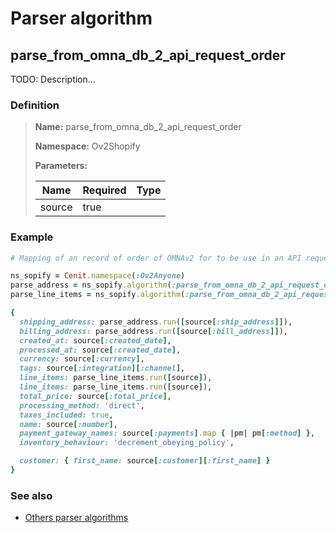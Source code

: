# Parser algorithm
 
## parse_from_omna_db_2_api_request_order

TODO: Description...
    
### Definition

> **Name:** parse_from_omna_db_2_api_request_order
> 
> **Namespace:** Ov2Shopify
>
> **Parameters:**
> 
> | Name | Required | Type |
> | --- | --- | --- |
> | source | true |  |

### Example
```ruby
# Mapping of an record of order of OMNAv2 for to be use in an API request for an integration of this channel.

ns_sopify = Cenit.namespace(:Ov2Anyone)
parse_address = ns_sopify.algorithm(:parse_from_omna_db_2_api_request_order_address)
parse_line_items = ns_sopify.algorithm(:parse_from_omna_db_2_api_request_order_line_items)

{
  shipping_address: parse_address.run([source[:ship_address]]),
  billing_address: parse_address.run([source[:bill_address]]),
  created_at: source[:created_date],
  processed_at: source[:created_date],
  currency: source[:currency],
  tags: source[:integration][:channel],
  line_items: parse_line_items.run([source]),
  line_items: parse_line_items.run([source]),
  total_price: source[:total_price],
  processing_method: 'direct',
  taxes_included: true,
  name: source[:number],
  payment_gateway_names: source[:payments].map { |pm| pm[:method] },
  inventory_behaviour: 'decrement_obeying_policy',

  customer: { first_name: source[:customer][:first_name] }
}
```

### See also
* [Others parser algorithms](overview?id=parse_from_omna_db_2_api_request_order)